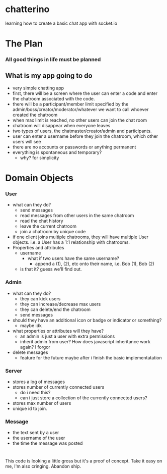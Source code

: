 # chatterino

learning how to create a basic chat app with socket.io

# The Plan

### All good things in life must be planned

## What is my app going to do

-   very simple chatting app
-   first, there will be a screen where the user can enter a code and enter the chatroom associated with the code.
-   there will be a participant/member limit specified by the admin/boss/creator/moderator/whatever we want to call whoever created the chatroom
-   when max limit is reached, no other users can join the chat room
-   chatroom will disappear when everyone leaves
-   two types of users, the chatmaster/creator/admin and participants.
-   user can enter a username before they join the chatroom, which other users will see
-   there are no accounts or passwords or anything permanent
-   everything is spontaneous and temporary?
    -   why? for simplicity

# Domain Objects

### User

-   what can they do?
    -   send messages
    -   read messages from other users in the same chatroom
    -   read the chat history
    -   leave the current chatroom
    -   join a chatroom by unique code
-   if one client joins multiple chatrooms, they will have multiple User objects. i.e. a User has a 1:1 relationship with chatrooms.
-   Properties and attributes
    -   username
        -   what if two users have the same username?
            -   append a (1), (2), etc onto their name, i.e. Bob (1), Bob (2)
    -   is that it? guess we'll find out.

### Admin

-   what can they do?
    -   they can kick users
    -   they can increase/decrease max users
    -   they can delete/end the chatroom
    -   send messages
-   should they have an additional icon or badge or indicator or something?
    -   maybe idk
-   what properties or attributes will they have?
    -   an admin is just a user with extra permissions
    -   inherit admin from user? How does javascript inheritance work again? I forgor
-   delete messages
    -   feature for the future maybe after i finish the basic implementatation

### Server

-   stores a log of messages
-   stores number of currently connected users
    -   do i need this?
    -   can i just store a collection of the currently connected users?
-   stores max number of users
-   unique id to join.

### Message

-   the text sent by a user
-   the username of the user
-   the time the message was posted

#

This code is looking a little gross but it's a proof of concept. Take it easy on me, I'm also cringing. Abandon ship.
